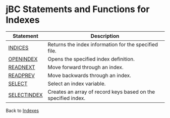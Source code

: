 # jBC Statements and Functions for Indexes

<PageHeader />

| Statement| Description|
| --- | --- |
| [INDICES](./../../jbase-basic-(jbc)/indices)| Returns the index information for the specified file.|
| [OPENINDEX](./../../jbase-basic-(jbc)/openindex)| Opens the specified index definition. |
| [READNEXT](./../../jbase-basic-(jbc)/readnext-key)| Move forward through an index. |
| [READPREV](./../../jbase-basic-(jbc)/readprev)| Move backwards through an index. |
| [SELECT](./../select-(with-index))| Select an index variable.|
| [SELECTINDEX](./../../jbase-basic-(jbc)/selectindex)| Creates an array of record keys based on the specified index.|

Back to [Indexes](./../README.md)

  
<PageFooter />
